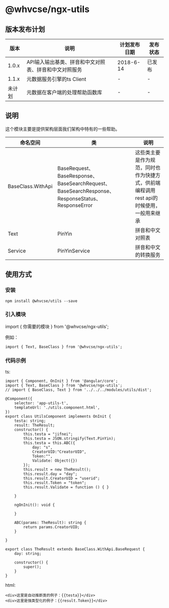 # @whvcse/ngx-utils

## 版本发布计划

|  版本   |   说明   |    计划发布日期    |    发布状态     |
|   ---  |    ---  |    ---    |  ---  |
| 1.0.x | API输入输出基类、拼音和中文对照表、拼音和中文对照服务 | 2018-6-14 | 已发布  |
| 1.1.x | 元数据服务引擎的ts Client | - | - |
| 未计划 | 元数据在客户端的处理帮助函数库 | - | - |

## 说明

这个模块主要是提供架构层面我们架构中特有的一些帮助。

| 命名空间 | 类 | 说明 |
| --- |     --- |   --- |
| BaseClass.WithApi | BaseRequest、BaseResponse、BaseSearchRequest、BaseSearchResponse、ResponseStatus、ResponseError | 这些类主要是作为规范，同时也作为快捷方式，供前端编程调用rest api的时候使用，一般用来继承 |
| Text | PinYin | 拼音和中文对照表 |
| Service | PinYinService | 拼音和中文的转换服务 |

## 使用方式

### 安装

```
npm install @whvcse/utils --save
```

### 引入模块

import { 你需要的模块 } from '@whvcse/ngx-utils';

例如： 
```
import { Text, BaseClass } from '@whvcse/ngx-utils';
```

### 代码示例

ts:

```
import { Component, OnInit } from '@angular/core';
import { Text, BaseClass } from '@whvcse/ngx-utils';
// import { BaseClass, Text } from '../../../modules/utils/dist';

@Component({
    selector: 'app-utils-t',
    templateUrl: './utils.component.html',
})
export class UtilsComponent implements OnInit {
    testa: string;
    result: TheResult;
    constructor() {
        this.testa = "jifnei";
        this.testa = JSON.stringify(Text.PinYin);
        this.testa = this.ABC({
            day: "s",
            CreatorUID:"CreatorUID",
            Token:"",
            Validate: Object({})
        });
        this.result = new TheResult();
        this.result.day = "day";
        this.result.CreatorUID = "userid";
        this.result.Token = "token";
        this.result.Validate = function () { }

    }

    ngOnInit(): void {

    }

    ABC(params: TheResult): string {
        return params.CreatorUID;
    }

}

export class TheResult extends BaseClass.WithApi.BaseRequest {
    day: string;
    
    constructor() {
        super();
    }
}
```

html:

```
<div>这里是自动推断类的例子：{{testa}}</div>
<div>这里是强类型化的例子：{{result.Token}}</div>
```